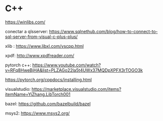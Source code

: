 # C++
https://winlibs.com/


conectar a qlsserver: https://www.sqlnethub.com/blog/how-to-connect-to-sql-server-from-visual-c-plus-plus/

xlib : https://www.libxl.com/vscpp.html

xpdf: http://www.xpdfreader.com/

pytorch c++: https://www.youtube.com/watch?v=RFq8HweBjHA&list=PLZAGo22la5t4UWx37MQDpXPFX3rTOGO3k

https://pytorch.org/cppdocs/installing.html

visualstudio: https://marketplace.visualstudio.com/items?itemName=YiZhang.LibTorch001

bazel: https://github.com/bazelbuild/bazel

msys2: https://www.msys2.org/
